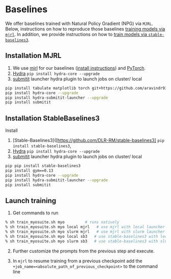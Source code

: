 # Baselines

We offer baselines trained with Natural Policy Gradient (NPG) via `MJRL`. Below, instructions on how to reproduce those baselines [training models via `mjrl`](#Installation-MJRL). In addition, we provide instructions on how to [train models via `stable-baselines3`](#Installation-StableBaselines3).

## Installation MJRL
1. We use [mjrl](https://github.com/aravindr93/mjrl) for our baselines ([install instructions](https://github.com/aravindr93/mjrl/tree/master/setup#installation)) and [PyTorch](https://pytorch.org/).
2. [Hydra](https://github.com/facebookresearch/hydra) `pip install hydra-core --upgrade`
3. [submitit](https://github.com/facebookincubator/submitit) launcher hydra plugin to launch jobs on cluster/ local 

```bash
pip install tabulate matplotlib torch git+https://github.com/aravindr93/mjrl.git
pip install hydra-core --upgrade
pip install hydra-submitit-launcher --upgrade
pip install submitit
```

## Installation StableBaselines3
Install 
1. [Stable-Baselines3]([https://github.com/DLR-RM/stable-baselines3] `pip install stable-baselines3`,
2. [Hydra](https://github.com/facebookresearch/hydra) `pip install hydra-core --upgrade`
3. [submitit](https://github.com/facebookincubator/submitit) launcher hydra plugin to launch jobs on cluster/ local 

```bash
pip pip install stable-baselines3
pip install gym==0.13
pip install hydra-core --upgrade
pip install hydra-submitit-launcher --upgrade
pip install submitit
```


## Launch training
1. Get commands to run
```bash
% sh train_myosuite.sh myo         # runs natively
% sh train_myosuite.sh myo local mjrl   # use mjrl with local launcher
% sh train_myosuite.sh myo slurm mjrl   # use mjrl with slurm launcher
% sh train_myosuite.sh myo local sb3   # use stable-baselines3 with local launcher
% sh train_myosuite.sh myo slurm sb3   # use stable-baselines3 with slurm launcher

```
2. Further customize the prompts from the previous step and execute.

3. In `mjrl` to resume training from a previous checkpoint add the `+job_name=<absolute_path_of_previous_checkpoint>` to the command line